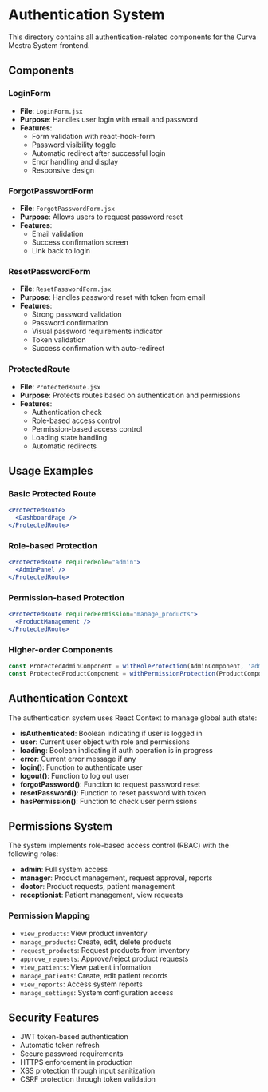 # Authentication System

This directory contains all authentication-related components for the Curva Mestra System frontend.

## Components

### LoginForm
- **File**: `LoginForm.jsx`
- **Purpose**: Handles user login with email and password
- **Features**:
  - Form validation with react-hook-form
  - Password visibility toggle
  - Automatic redirect after successful login
  - Error handling and display
  - Responsive design

### ForgotPasswordForm
- **File**: `ForgotPasswordForm.jsx`
- **Purpose**: Allows users to request password reset
- **Features**:
  - Email validation
  - Success confirmation screen
  - Link back to login

### ResetPasswordForm
- **File**: `ResetPasswordForm.jsx`
- **Purpose**: Handles password reset with token from email
- **Features**:
  - Strong password validation
  - Password confirmation
  - Visual password requirements indicator
  - Token validation
  - Success confirmation with auto-redirect

### ProtectedRoute
- **File**: `ProtectedRoute.jsx`
- **Purpose**: Protects routes based on authentication and permissions
- **Features**:
  - Authentication check
  - Role-based access control
  - Permission-based access control
  - Loading state handling
  - Automatic redirects

## Usage Examples

### Basic Protected Route
```jsx
<ProtectedRoute>
  <DashboardPage />
</ProtectedRoute>
```

### Role-based Protection
```jsx
<ProtectedRoute requiredRole="admin">
  <AdminPanel />
</ProtectedRoute>
```

### Permission-based Protection
```jsx
<ProtectedRoute requiredPermission="manage_products">
  <ProductManagement />
</ProtectedRoute>
```

### Higher-order Components
```jsx
const ProtectedAdminComponent = withRoleProtection(AdminComponent, 'admin')
const ProtectedProductComponent = withPermissionProtection(ProductComponent, 'manage_products')
```

## Authentication Context

The authentication system uses React Context to manage global auth state:

- **isAuthenticated**: Boolean indicating if user is logged in
- **user**: Current user object with role and permissions
- **loading**: Boolean indicating if auth operation is in progress
- **error**: Current error message if any
- **login()**: Function to authenticate user
- **logout()**: Function to log out user
- **forgotPassword()**: Function to request password reset
- **resetPassword()**: Function to reset password with token
- **hasPermission()**: Function to check user permissions

## Permissions System

The system implements role-based access control (RBAC) with the following roles:

- **admin**: Full system access
- **manager**: Product management, request approval, reports
- **doctor**: Product requests, patient management
- **receptionist**: Patient management, view requests

### Permission Mapping
- `view_products`: View product inventory
- `manage_products`: Create, edit, delete products
- `request_products`: Request products from inventory
- `approve_requests`: Approve/reject product requests
- `view_patients`: View patient information
- `manage_patients`: Create, edit patient records
- `view_reports`: Access system reports
- `manage_settings`: System configuration access

## Security Features

- JWT token-based authentication
- Automatic token refresh
- Secure password requirements
- HTTPS enforcement in production
- XSS protection through input sanitization
- CSRF protection through token validation